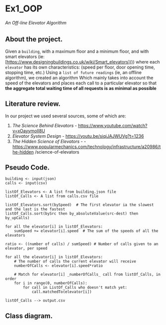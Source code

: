 # Ex1_OOP
###### An Off-line Elevator Algorithm

## About the project.
Given a `building`, with a maximum floor and a minimum floor, and with smart elevators (ie: [https://www.designingbuildings.co.uk/wiki/Smart_elevators]())
where each `elevator` has its own characteristics: (speed per floor, door opening time, stopping time, etc.)
Using a `list of future readings` (ie, an offline algorithm),
we created an algorithm Which mainly takes into account the speed of the elevators
and places each call to a particular elevator so that **the aggregate total waiting time
of all requests is as minimal as possible**

## Literature review.

In our project we used several sources, some of which are:
1. _The Science Behind Elevators -_ https://www.youtube.com/watch?v=xOayymoIl8U
2. _Elevator System Design -_ https://youtu.be/siqiJAJWUVg?t=1236
3. _The Hidden Science of Elevators -_ -https://www.popularmechanics.com/technology/infrastructure/a20986/the-hidden
/science-of-elevators

## Pseudo Code.
    building <- input(json)
    calls <- input(csv)
    
    listOf_Elevators <- A list from building.json file
    listOf_Calls <- A list from calls.csv file
    
    listOf_Elevators.sort(bySpeed)  # The first elevator ia the slowest and the last is the fastest 
    listOf_Calls.sort(bySrc then by_absoluteValue(src-dest) then by_upCalls)
    
    for all the elevator[i] in listOf_Elevators:
        sumSpeed += elevator[i].speed  # The sum of the speeds of all the elevators
        
    ratio <- ((number of calls) / sumSpeed) # Number of calls given to an elevator, per speed
    
    for all the elevator[i] in listOf_Elevators:
        # The number of calls the current elevator will receive
        numberOfCalls <- elevator[i].speed*ratio 
        
        # Match for elevator[i] _numberOfCalls_ call from listOf_Calls, in order
        for i in range(0, numberOfCalls):
            for call in ListOf_Calls who doesn't match yet:
                call.matchedTo(elevator[i])
                
    listOf_Calls --> output.csv

## Class diagram.
    
